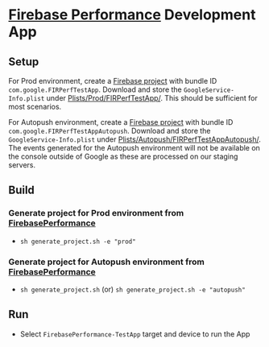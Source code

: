 # [Firebase Performance](https://firebase.google.com/docs/perf-mon/get-started-ios) Development App

## Setup

For Prod environment, create a [Firebase project]((https://console.firebase.google.com/)) with bundle ID `com.google.FIRPerfTestApp`. Download and store the `GoogleService-Info.plist` under [Plists/Prod/FIRPerfTestApp/](./Plists/Prod/FIRPerfTestApp/). This should be sufficient for most scenarios.

For Autopush environment, create a [Firebase project]((https://console.firebase.google.com/)) with bundle ID `com.google.FIRPerfTestAppAutopush`. Download and store the
`GoogleService-Info.plist` under [Plists/Autopush/FIRPerfTestAppAutopush/](./Plists/Autopush/FIRPerfTestAppAutopush/). The events generated for the Autopush environment will not be available on the console outside of Google as these are processed on our staging servers.


## Build

### Generate project for Prod environment from [FirebasePerformance](../../)

- `sh generate_project.sh -e "prod"`

### Generate project for Autopush environment from [FirebasePerformance](../../)

- `sh generate_project.sh` (or) `sh generate_project.sh -e "autopush"`

## Run

- Select `FirebasePerformance-TestApp` target and device to run the App

